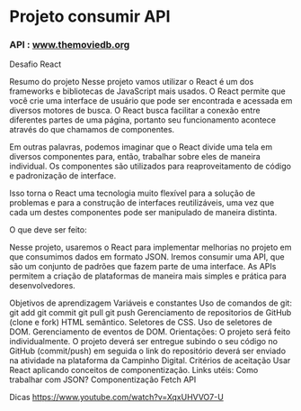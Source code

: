 # Projeto consumir API
### API  :  www.themoviedb.org

Desafio React

Resumo do projeto
Nesse projeto vamos utilizar o React é um dos frameworks e bibliotecas de JavaScript mais usados. O React permite que você crie uma interface de usuário que pode ser encontrada e acessada em diversos motores de busca.
O React busca facilitar a conexão entre diferentes partes de uma página, portanto seu funcionamento acontece através do que chamamos de componentes.

Em outras palavras, podemos imaginar que o React divide uma tela em diversos componentes para, então, trabalhar sobre eles de maneira individual. Os componentes são utilizados para reaproveitamento de código e padronização de interface.

Isso torna o React uma tecnologia muito flexível para a solução de problemas e para a construção de interfaces reutilizáveis, uma vez que cada um destes componentes pode ser manipulado de maneira distinta.

O que deve ser feito:

Nesse projeto, usaremos o React para implementar melhorias no projeto em que consumimos dados em formato JSON. Iremos consumir uma API, que são um conjunto de padrões que fazem parte de uma interface. As APIs permitem a criação de plataformas de maneira mais simples e prática para desenvolvedores.

Objetivos de aprendizagem
Variáveis e constantes
Uso de comandos de git: git add git commit git pull git push
Gerenciamento de repositorios de GitHub (clone e fork)
HTML semântico.
Seletores de CSS.
Uso de seletores de DOM.
Gerenciamento de eventos de DOM.
Orientações:
O projeto será feito individualmente.
O projeto deverá ser entregue subindo o seu código no GitHub (commit/push) em seguida o link do repositório deverá ser enviado na atividade na plataforma da Campinho Digital.
Critérios de aceitação
Usar React aplicando conceitos de componentização.
Links utéis:
Como trabalhar com JSON? Componentização Fetch API

Dicas
https://www.youtube.com/watch?v=XqxUHVVO7-U
